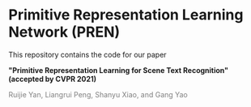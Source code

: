 # Primitive Representation Learning Network (PREN)
This repository contains the code for our paper 

**"Primitive Representation Learning for Scene Text Recognition" (accepted by CVPR 2021)**

<font color=Gray>Ruijie Yan, Liangrui Peng, Shanyu Xiao, and Gang Yao

